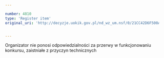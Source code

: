 ```yaml
---

number: 4810
type: 'Register item'
original_uri: 'http://decyzje.uokik.gov.pl/nd_wz_um.nsf/0/21CC42D6F500A050C1257B82003BC6B2?OpenDocument'


---
```


Organizator nie ponosi odpowiedzialności za przerwy w funkcjonowaniu konkursu, zaistniałe z przyczyn technicznych

